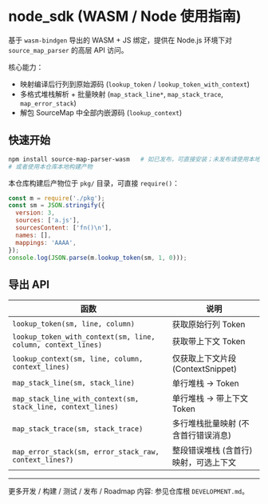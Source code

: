 # node_sdk (WASM / Node 使用指南)

基于 `wasm-bindgen` 导出的 WASM + JS 绑定，提供在 Node.js 环境下对 `source_map_parser` 的高层 API 访问。

核心能力：

- 映射编译后行列到原始源码 (`lookup_token` / `lookup_token_with_context`)
- 多格式堆栈解析 + 批量映射 (`map_stack_line*`, `map_stack_trace`, `map_error_stack`)
- 解包 SourceMap 中全部内嵌源码 (`lookup_context`)

## 快速开始

```bash
npm install source-map-parser-wasm   # 如已发布，可直接安装；未发布请使用本地路径
# 或者使用本仓库本地构建产物
```

本仓库构建后产物位于 `pkg/` 目录，可直接 `require()`：

```js
const m = require('./pkg');
const sm = JSON.stringify({
  version: 3,
  sources: ['a.js'],
  sourcesContent: ['fn()\n'],
  names: [],
  mappings: 'AAAA',
});
console.log(JSON.parse(m.lookup_token(sm, 1, 0)));
```

## 导出 API

| 函数                                                         | 说明                                   |
| ------------------------------------------------------------ | -------------------------------------- |
| `lookup_token(sm, line, column)`                             | 获取原始行列 Token                     |
| `lookup_token_with_context(sm, line, column, context_lines)` | 获取带上下文 Token                     |
| `lookup_context(sm, line, column, context_lines)`            | 仅获取上下文片段 (ContextSnippet)      |
| `map_stack_line(sm, stack_line)`                             | 单行堆栈 -> Token                      |
| `map_stack_line_with_context(sm, stack_line, context_lines)` | 单行堆栈 -> 带上下文 Token             |
| `map_stack_trace(sm, stack_trace)`                           | 多行堆栈批量映射 (不含首行错误消息)    |
| `map_error_stack(sm, error_stack_raw, context_lines?)`       | 整段错误堆栈 (含首行) 映射，可选上下文 |

---

更多开发 / 构建 / 测试 / 发布 / Roadmap 内容: 参见仓库根 `DEVELOPMENT.md`。
